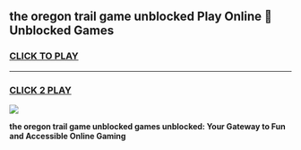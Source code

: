 
## the oregon trail game unblocked Play Online 👋 Unblocked Games
<h3>
<a href="https://premium.freeplayer.one?title=the_oregon_trail_game_unblocked&ref=19F">CLICK TO PLAY</a></h3>
<hr>

<h3>
<a href="https://premium.freeplayer.one?title=the_oregon_trail_game_unblocked&ref=19F">CLICK 2 PLAY</a>
  
</h3>

<a href="https://premium.freeplayer.one?title=the_oregon_trail_game_unblocked&ref=19F"><img src="https://clearcache.store/games.png"></a>


**the oregon trail game unblocked games unblocked: Your Gateway to Fun and Accessible Online Gaming**
